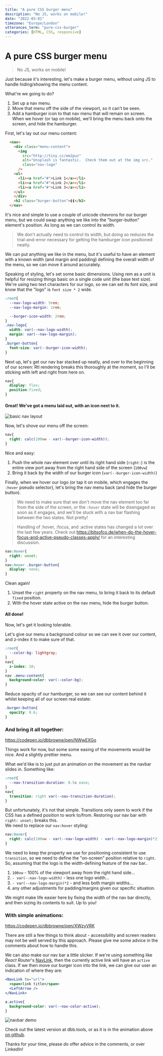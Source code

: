```yaml
---
title: "A pure CSS burger menu"
description: "No JS, works on mobile!"
date: "2022-03-01"
timezone: "Europe/London"
utterances_term: "pure-css-burger"
categories: [HTML, CSS, responsive]
---
```

# A pure CSS burger menu

> No JS, works on mobile!

Just because it's interesting, let's make a burger menu, without using JS to handle hiding/showing the menu content.

What're we going to do?

1. Set up a nav menu.
2. Move that menu off the side of the viewport, so it can't be seen.
3. Add a hamburger icon to that nav menu that will remain on screen. When we hover (or tap on mobile), we'll bring the menu back onto the screen, and hide the hamburger.

First, let's lay out our menu content:
```html
  <nav>
    <div class="menu-content">
      <img 
        src="http://tiny.cc/em2puz"
        alt="Unsplash is fantastic.  Check them out at the img src." 
        class="nav-logo"
      />
    <ul>
      <li><a href="#">Link 1</a></li>
      <li><a href="#">Link 2</a></li>
      <li><a href="#">Link 3</a></li>
    </ul>
    </div>
    <h2 class="burger-button">❰❰</h2>
  </nav>
```

It's nice and simple to use a couple of unicode chevrons for our burger menu, but we could swap anything we like into the "burger-button" element's position.  As long as we can control its width.
> We don't actually need to control its width, but doing so reduces the trial-and-error necessary for getting the hamburger icon positioned neatly.

We can put anything we like in the menu, but it's useful to have an element with a known width (and margin and padding) defining the overall width of the menu, so we can move it around accurately.

Speaking of styling, let's set some basic dimensions.  Using rem as a unit is helpful for resizing things basic on a single code unit (the base text size).  We're using two text characters for our logo, so we can set its font size, and know that the "logo" is `font size * 2` wide.

```css
:root{
  --nav-logo-width: 5rem;
  --nav-logo-margin: 1rem;

  --burger-icon-width: 2rem;
}
.nav-logo{
  width: var(--nav-logo-width);
  margin: var(--nav-logo-margin);
}
.burger-button{
  font-size: var(--burger-icon-width);
}
```

Next up, let's get our nav bar stacked up neatly, and over to the beginning of our screen:
Rtl rendering breaks this thoroughly at the moment, so I'll be sticking with left and right from here on.
```css
nav{
  display: flex;
  position:fixed;
}
```

#### Great!  We've got a menu laid out, with an icon next to it.

![basic nav layout](https://user-images.githubusercontent.com/72463218/156226555-95502eb1-9f4b-4e3f-8e05-ed36e53e78e5.png)

Now, let's shove our menu off the screen:
```css
nav{
  right: calc(100vw - var(--burger-icon-width));
}
```
Nice and easy:
1. Push the whole nav element over until its right hand side (`right:`) is the entire view port away from the right hand side of the screen (`100vw`)
1. Bring it back by the width of our burger icon (`var(--burger-icon-width)`)

Finally, when we hover our logo (or tap it on mobile, which engages the `:hover` pseudo selector), let's bring the nav menu back (and hide the burger button).  
> We need to make sure that we don't move the nav element too far from the side of the screen, or the `:hover` state will be disengaged as soon as it engages, and we'll be stuck with a nav bar flashing between the two states.  Not pretty!

> Handling of :hover, :focus, and :active states has changed a lot over the last few years.  Check out https://bitsofco.de/when-do-the-hover-focus-and-active-pseudo-classes-apply/ for an interesting discussion.

```css
nav:hover{
  right: unset;
}
nav:hover .burger-button{
  display: none;
}
```
Clean again!

1. Unset the `right` property on the nav menu, to bring it back to its default `fixed` position.
1. With the hover state active on the nav menu, hide the burger button.

#### All done!




Now, let's get it looking tolerable.

Let's give our menu a background colour so we can see it over our content, and z-index it to make sure of that.
```css
:root{
  --color-bg: lightgray;
}
nav{
  z-index: 10;
}
nav .menu-content{
  background-color: var(--color-bg);
}
```

Reduce opacity of our hamburger, so we can see our content behind it whilst keeping all of our screen real estate:

```css
.burger-button{
  opacity: 0.6;
}
```


### And bring it all together:
https://codepen.io/dbbrowne/pen/NWwEXGo


Things work for now, but some some easing of the movements would be nice.  And a slightly prettier menu.

What we'd like is to just put an animation on the movement as the navbar slides in.  Something like:
```css
:root{
  --nav-transition-duration: 0.5s ease;
}
nav{
  transition: right var(--nav-transition-duration);
}
```
But unfortunately, it's not that simple.  Transitions only seem to work if the CSS has a defined position to work to/from.  Restoring our nav bar with `right: unset;` breaks this.  
We need to replace our `nav:hover` styling:
```css
nav:hover{
  right: calc(100vw - var(--nav-logo-width) - var(--nav-logo-margin)*2);
}
```

We need to keep the property we use for positioning consistent to use `transition`, so we need to define the "on-screen" position relative to `right`.  So, assuming that the logo is the width-defining feature of the nav bar..
1. `100vw` - 100% of the viewport away from the right hand side...
1. `- var(--nav-logo-width)` - less one logo width...
1. `- var(--nav-logo-margin)*2` - and less both margin widths...
1. any other adjustments for padding/margins given our specific situation.

We might make life easier here by fixing the width of the nav bar directly, and then sizing its contents to suit.  Up to you!
### With simple animations:
https://codepen.io/dbbrowne/pen/XWzyVRK

There are still a few things to think about - accessibility and screen readers may not be well served by this approach.  Please give me some advice in the comments about how to handle this.


We can also make our nav bar a little slicker.  If we're using something like *React Router*'s [NavLink](https://v5.reactrouter.com/web/api/NavLink), then the currently active link will have an `active` class.  If we then move our burger icon into the link, we can give our user an indication of where they are:
```jsx
<NavLink to="url">
  <span>link title</span>
  <LeftArrow />
</NavLink>
```
```css
a.active{
  background-color: var(--nav-color-active);
}
```

![navbar demo](https://user-images.githubusercontent.com/72463218/156239739-ba76eefc-d217-49ba-8556-0d7688e9f92e.gif)
<!-- <img src="https://user-images.githubusercontent.com/72463218/156239739-ba76eefc-d217-49ba-8556-0d7688e9f92e.gif" alt="navbar demo" width="200"/> -->


Check out the latest version at dbb.tools, or as it is in the animation above [on github](https://github.com/DBBrowne/portfolio/blob/66938b3402a0e4dd4e504aa271b84baa56d1cd87/src/containers/common/Nav.js#L37-L38).

Thanks for your time, please do offer advice in the comments, or over LinkedIn!